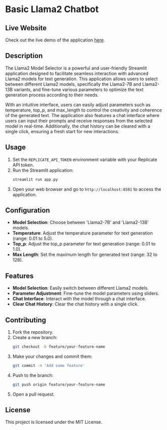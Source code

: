 # Basic Llama2 Chatbot

## Live Website
Check out the live demo of the application [here](https://basic-chatbot-wc855dddg3pc2dhdwywq2r.streamlit.app/).


## Description
The Llama2 Model Selector is a powerful and user-friendly Streamlit application designed to facilitate seamless interaction with advanced Llama2 models for text generation. This application allows users to select between different Llama2 models, specifically the Llama2-7B and Llama2-13B variants, and fine-tune various parameters to optimize the text generation process according to their needs.

With an intuitive interface, users can easily adjust parameters such as temperature, top_p, and max_length to control the creativity and coherence of the generated text. The application also features a chat interface where users can input their prompts and receive responses from the selected model in real-time. Additionally, the chat history can be cleared with a single click, ensuring a fresh start for new interactions.


## Usage
1. Set the `REPLICATE_API_TOKEN` environment variable with your Replicate API token.
2. Run the Streamlit application:
    ```sh
    streamlit run app.py
    ```
3. Open your web browser and go to `http://localhost:8501` to access the application.

## Configuration
- **Model Selection**: Choose between 'Llama2-7B' and 'Llama2-13B' models.
- **Temperature**: Adjust the temperature parameter for text generation (range: 0.01 to 5.0).
- **Top_p**: Adjust the top_p parameter for text generation (range: 0.01 to 1.0).
- **Max Length**: Set the maximum length for generated text (range: 32 to 128).

## Features
- **Model Selection**: Easily switch between different Llama2 models.
- **Parameter Adjustment**: Fine-tune the model parameters using sliders.
- **Chat Interface**: Interact with the model through a chat interface.
- **Clear Chat History**: Clear the chat history with a single click.

## Contributing
1. Fork the repository.
2. Create a new branch:
    ```sh
    git checkout -b feature/your-feature-name
    ```
3. Make your changes and commit them:
    ```sh
    git commit -m 'Add some feature'
    ```
4. Push to the branch:
    ```sh
    git push origin feature/your-feature-name
    ```
5. Open a pull request.

## License
This project is licensed under the MIT License.
